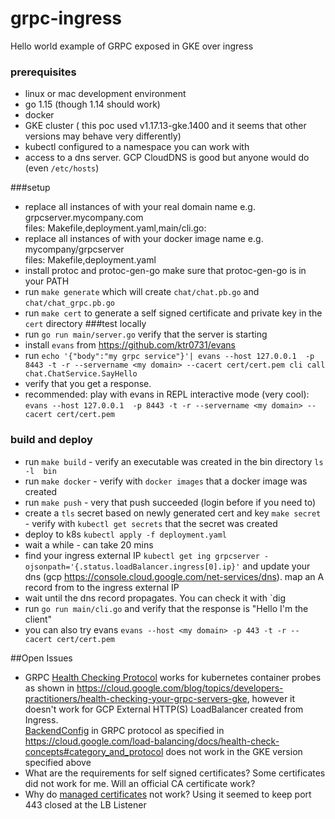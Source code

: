 # grpc-ingress
Hello world example of GRPC exposed in GKE over ingress

### prerequisites
+ linux or mac development environment 
+ go 1.15 (though 1.14 should work)
+ docker
+ GKE cluster ( this poc used v1.17.13-gke.1400 and it seems that other versions may behave very differently) 
+ kubectl configured to a namespace you can work with
+ access to a dns server. GCP CloudDNS is good but anyone would do (even `/etc/hosts`)

###setup
+ replace all instances of <my domain> with your real domain name e.g. grpcserver.mycompany.com  
files: Makefile,deployment.yaml,main/cli.go:
+ replace all instances of <my docker image> with your docker image name e.g. mycompany/grpcserver  
files: Makefile,deployment.yaml
+ install protoc and protoc-gen-go make sure that protoc-gen-go is in your PATH
+ run `make generate` which will create `chat/chat.pb.go` and `chat/chat_grpc.pb.go`
+ run `make cert` to generate a self signed certificate and private key in the `cert` directory
###test locally
+ run `go run main/server.go` verify that the server is starting
+ install `evans` from https://github.com/ktr0731/evans
+ run `echo '{"body":"my grpc service"}'| evans --host 127.0.0.1  -p 8443 -t -r --servername <my domain>
   --cacert cert/cert.pem cli call chat.ChatService.SayHello`
+ verify that you get a response.
+ recommended: play with evans in REPL interactive mode (very cool): `evans --host 127.0.0.1  -p 8443 -t -r --servername <my domain>
                                                        --cacert cert/cert.pem` 
### build and deploy
+ run `make build` - verify an executable was created in the bin directory `ls -l  bin`
+ run `make docker` - verify with `docker images` that a docker image was created 
+ run `make push` - very that push succeeded (login before if you need to)
+ create a `tls` secret based on newly generated cert and key `make secret` - verify with `kubectl get secrets` that the secret was created
+ deploy to k8s `kubectl apply -f deployment.yaml`
+ wait a while - can take 20 mins
+ find your ingress external IP `kubectl get ing grpcserver -ojsonpath='{.status.loadBalancer.ingress[0].ip}'` 
and update your dns (gcp https://console.cloud.google.com/net-services/dns). map an A record from <your domain> to the 
ingress external IP
+ wait until the dns record propagates. You can check it with `dig
+ run `go run main/cli.go` and verify that the response is "Hello I'm the client" 
+ you can also try evans `evans --host <my domain> -p 443 -t -r --cacert cert/cert.pem`

##Open Issues
+ GRPC [Health Checking Protocol](https://github.com/grpc/grpc/blob/master/doc/health-checking.md) works for kubernetes container probes as shown in https://cloud.google.com/blog/topics/developers-practitioners/health-checking-your-grpc-servers-gke, 
however it doesn't work for GCP External HTTP(S) LoadBalancer created from Ingress.  
[BackendConfig](https://cloud.google.com/kubernetes-engine/docs/concepts/ingress#health_checks) in GRPC protocol as specified in https://cloud.google.com/load-balancing/docs/health-check-concepts#category_and_protocol does not work in the GKE version specified above
+ What are the requirements for self signed certificates? Some certificates did not work for me. Will an official CA certificate work?
+ Why do [managed certificates](https://cloud.google.com/kubernetes-engine/docs/how-to/managed-certs) not work? Using it seemed to keep port 443 closed at the LB Listener 
